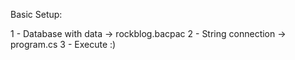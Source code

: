 Basic Setup:

1 - Database with data -> rockblog.bacpac
2 - String connection -> program.cs
3 - Execute :)